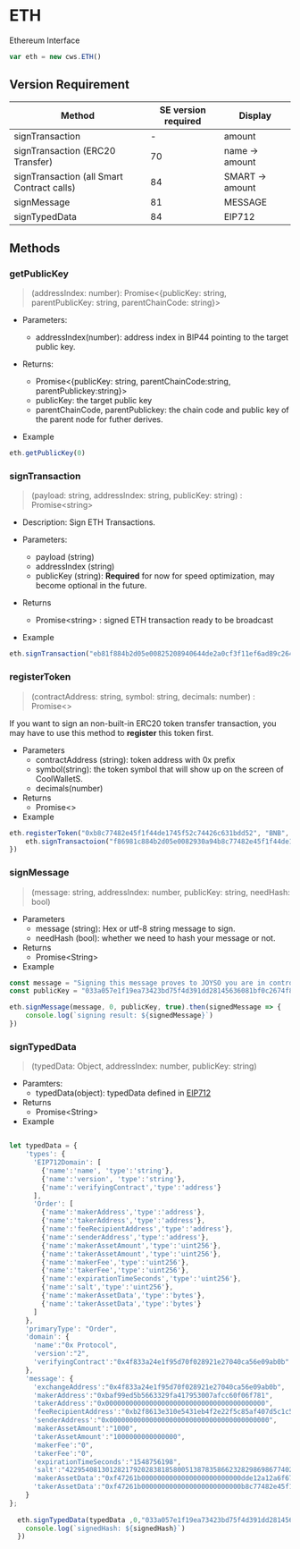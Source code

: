 # ETH

Ethereum Interface

```javascript
var eth = new cws.ETH()
```

## Version Requirement

| Method | SE version required | Display|
| -------- | -------- |-|
| signTransaction | -     | amount |
| signTransaction (ERC20 Transfer) | 70     | name -> amount |
| signTransaction (all Smart Contract calls)|  84   | SMART -> amount |
| signMessage | 81     | MESSAGE |
| signTypedData | 84     | EIP712 |

## Methods

### **getPublicKey**

> (addressIndex: number): Promise<{publicKey: string, parentPublicKey: string, parentChainCode: string}>

* Parameters:
  * addressIndex(number): address index in BIP44 pointing to the target public key.

* Returns:
  * Promise<{publicKey: string, parentChainCode:string, parentPublickey:string}>
  * publicKey: the target public key
  * parentChainCode, parentPublickey: the chain code and public key of the parent node for futher derives.
* Example

```javascript
eth.getPublicKey(0)
```

### **signTransaction**

> (payload: string, addressIndex: string, publicKey: string) : Promise\<string>

* Description: Sign ETH Transactions.
* Parameters:
  * payload (string)
  * addressIndex (string)
  * publicKey (string): **Required** for now for speed optimization, may become optional in the future.
* Returns
  * Promise\<string> : signed ETH transaction ready to be broadcast

* Example

```javascript
eth.signTransaction("eb81f884b2d05e00825208940644de2a0cf3f11ef6ad89c264585406ea346a96870107c0e2fc200080018080", 0, "033a057e1f19ea73423bd75f4d391dd28145636081bf0c2674f89fd6d04738f293")
```

### **registerToken**

>(contractAddress: string, symbol: string, decimals: number) : Promise<>

If you want to sign an non-built-in ERC20 token transfer transaction, you may have to use this method to **register** this token first.

* Parameters
  * contractAddress (string): token address with 0x prefix
  * symbol(string): the token symbol that will show up on the screen of CoolWalletS.
  * decimals(number)
* Returns
  * Promise<>
* Example

```javascript
eth.registerToken("0xb8c77482e45f1f44de1745f52c74426c631bdd52", "BNB", 18).then(()=>{
    eth.signTransactoion("f86981c884b2d05e0082930a94b8c77482e45f1f44de1745f52c74426c631bdd5280b844a9059cbb0000000000000000000000000644de2a0cf3f11ef6ad89c264585406ea346a96000000000000000000000000000000000000000000000000016345785d8a0000018080", 0, "033a057e1f19ea73423bd75f4d391dd28145636081bf0c2674f89fd6d04738f293").then(fullTx => {console.log(fullTx)})
})
```

### **signMessage**

> (message: string, addressIndex: number, publicKey: string, needHash: bool)

* Parameters
  * message (string): Hex or utf-8 string message to sign.
  * needHash (bool): whether we need to hash your message or not.
* Returns
  * Promise\<String>
* Example

```javascript
const message = "Signing this message proves to JOYSO you are in control of your account without giving JOYSO access to any sensitive information. Message ID: d234981209829"
const publicKey = "033a057e1f19ea73423bd75f4d391dd28145636081bf0c2674f89fd6d04738f293"

eth.signMessage(message, 0, publicKey, true).then(signedMessage => {
    console.log(`signing result: ${signedMessage}`)
})
```

### **signTypedData**

> (typedData: Object, addressIndex: number, publicKey: string)

* Paramters:
  * typedData(object): typedData defined in [EIP712](https://github.com/ethereum/EIPs/blob/master/EIPS/eip-712.md)
* Returns
  * Promise\<String>
* Example

```javascript

let typedData = {
    'types': {
      'EIP712Domain': [
        {'name':'name', 'type':'string'},
        {'name':'version', 'type':'string'},
        {'name':'verifyingContract','type':'address'}
      ],
      'Order': [
        {'name':'makerAddress','type':'address'},
        {'name':'takerAddress','type':'address'},
        {'name':'feeRecipientAddress','type':'address'},
        {'name':'senderAddress','type':'address'},
        {'name':'makerAssetAmount','type':'uint256'},
        {'name':'takerAssetAmount','type':'uint256'},
        {'name':'makerFee','type':'uint256'},
        {'name':'takerFee','type':'uint256'},
        {'name':'expirationTimeSeconds','type':'uint256'},
        {'name':'salt','type':'uint256'},
        {'name':'makerAssetData','type':'bytes'},
        {'name':'takerAssetData','type':'bytes'}
      ]
    },
    'primaryType': "Order",
    'domain': {
      'name':"0x Protocol",
      'version':"2",
      'verifyingContract':"0x4f833a24e1f95d70f028921e27040ca56e09ab0b"
    },
    'message': {
      'exchangeAddress':"0x4f833a24e1f95d70f028921e27040ca56e09ab0b",
      'makerAddress':"0xbaf99ed5b5663329fa417953007afcc60f06f781",
      'takerAddress':"0x0000000000000000000000000000000000000000",
      'feeRecipientAddress':"0xb2f8613e310e5431eb4f2e22f5c85af407d5c1c5",
      'senderAddress':"0x0000000000000000000000000000000000000000",
      'makerAssetAmount':"1000",
      'takerAssetAmount':"1000000000000000",
      'makerFee':"0",
      'takerFee':"0",
      'expirationTimeSeconds':"1548756198",
      'salt':"42295408130128217920283818580051387835866232829869867740259227908728808149560",
      'makerAssetData':"0xf47261b0000000000000000000000000dde12a12a6f67156e0da672be05c374e1b0a3e57",
      'takerAssetData':"0xf47261b0000000000000000000000000b8c77482e45f1f44de1745f52c74426c631bdd52"
    }
};
  
  eth.signTypedData(typedData ,0,"033a057e1f19ea73423bd75f4d391dd28145636081bf0c2674f89fd6d04738f293").then(signedHash => {
    console.log(`signedHash: ${signedHash}`)
  })
```
